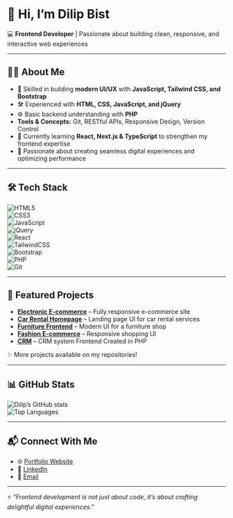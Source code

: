 # 👋 Hi, I’m **Dilip Bist**  

💻 **Frontend Developer** | Passionate about building clean, responsive, and interactive web experiences

---

## 🧑‍💻 About Me  

- 🎨 Skilled in building **modern UI/UX** with **JavaScript, Tailwind CSS, and Bootstrap**  
- 🛠️ Experienced with **HTML, CSS, JavaScript, and jQuery**  
- ⚙️ Basic backend understanding with **PHP**  
- **Tools & Concepts:** Git, RESTful APIs, Responsive Design, Version Control  
- 🌱 Currently learning **React, Next.js & TypeScript** to strengthen my frontend expertise  
- 🚀 Passionate about creating seamless digital experiences and optimizing performance  

---

## 🛠️ Tech Stack  

![HTML5](https://img.shields.io/badge/HTML5-E34F26?style=flat&logo=html5&logoColor=white)  
![CSS3](https://img.shields.io/badge/CSS3-1572B6?style=flat&logo=css3&logoColor=white)  
![JavaScript](https://img.shields.io/badge/JavaScript-F7DF1E?style=flat&logo=javascript&logoColor=black)  
![jQuery](https://img.shields.io/badge/jQuery-0769AD?style=flat&logo=jquery&logoColor=white)  
![React](https://img.shields.io/badge/React-20232A?style=flat&logo=react&logoColor=61DAFB)  
![TailwindCSS](https://img.shields.io/badge/Tailwind_CSS-38B2AC?style=flat&logo=tailwind-css&logoColor=white)  
![Bootstrap](https://img.shields.io/badge/Bootstrap-563D7C?style=flat&logo=bootstrap&logoColor=white)  
![PHP](https://img.shields.io/badge/PHP-777BB4?style=flat&logo=php&logoColor=white)  
![Git](https://img.shields.io/badge/Git-F05032?style=flat&logo=git&logoColor=white)  

---

## 📂 Featured Projects  

- [**Electronic E-commerce**](https://github.com/DilipBist/Electronic-e-commerce) – Fully responsive e-commerce site  
- [**Car Rental Homepage**](https://github.com/DilipBist/CarRental-HomePage) – Landing page UI for car rental services  
- [**Furniture Frontend**](https://github.com/DilipBist/Furniture-Frontend) – Modern UI for a furniture shop  
- [**Fashion E-commerce**](https://github.com/DilipBist/Fashion-Ecommerce-) – Responsive shopping UI  
- [**CRM**](https://github.com/DilipBist/CRM) – CRM system Frontend Created in PHP  

✨ More projects available on my repositories!  

---

## 📊 GitHub Stats  

![Dilip’s GitHub stats](https://github-readme-stats.vercel.app/api?username=DilipBist&show_icons=true&theme=tokyonight)  
![Top Languages](https://github-readme-stats.vercel.app/api/top-langs/?username=DilipBist&layout=compact&theme=tokyonight)  

---

## 📬 Connect With Me  

- 🌐 [Portfolio Website](https://dilipbist.github.io/Dilip-portfolio/)  
- 💼 [LinkedIn](https://www.linkedin.com/in/dilip-bist-9a6734278)  
- 📧 [Email](mailto:dilipbist879@gmail.com)  

---

⚡ *“Frontend development is not just about code, it’s about crafting delightful digital experiences.”*  
